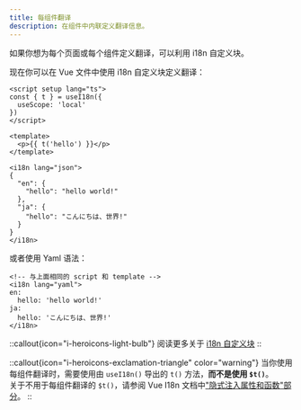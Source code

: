 ```yaml
---
title: 每组件翻译
description: 在组件中内联定义翻译信息。
---
```


如果你想为每个页面或每个组件定义翻译，可以利用 i18n 自定义块。

现在你可以在 Vue 文件中使用 i18n 自定义块定义翻译：

```vue [page.vue]
<script setup lang="ts">
const { t } = useI18n({
  useScope: 'local'
})
</script>

<template>
  <p>{{ t('hello') }}</p>
</template>

<i18n lang="json">
{
  "en": {
    "hello": "hello world!"
  },
  "ja": {
    "hello": "こんにちは、世界!"
  }
}
</i18n>
```

或者使用 Yaml 语法：

```vue [page.vue]
<!-- 与上面相同的 script 和 template -->
<i18n lang="yaml">
en:
  hello: 'hello world!'
ja:
  hello: 'こんにちは、世界!'
</i18n>
```

::callout{icon="i-heroicons-light-bulb"}
阅读更多关于 [i18n 自定义块](https://vue-i18n.intlify.dev/guide/advanced/sfc.html)
::

::callout{icon="i-heroicons-exclamation-triangle" color="warning"}
当你使用每组件翻译时，需要使用由 `useI18n()` 导出的 `t()` 方法，**而不是使用 `$t()`**。  
关于不用于每组件翻译的 `$t()`，请参阅 Vue I18n 文档中["隐式注入属性和函数"部分](https://vue-i18n.intlify.dev/guide/advanced/composition.html#implicit-with-injected-properties-and-functions)。
::
